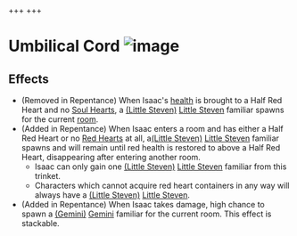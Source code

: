 +++
+++

 # Umbilical Cord ![image](/image/Umbilical_Cord.png) 

Effects
---------


* (Removed in Repentance) When Isaac's [health](/wiki/Health "Health") is brought to a Half Red Heart and no [Soul Hearts](/wiki/Hearts "Hearts"), a [(Little Steven)](/wiki/Little_Steven "Little Steven") [Little Steven](/wiki/Little_Steven "Little Steven") familiar spawns for the current [room](/wiki/Rooms "Rooms").
* (Added in Repentance) When Isaac enters a room and has either a Half Red Heart or no [Red Hearts](/wiki/Hearts "Hearts") at all, a[(Little Steven)](/wiki/Little_Steven "Little Steven") [Little Steven](/wiki/Little_Steven "Little Steven") familiar spawns and will remain until red health is restored to above a Half Red Heart, disappearing after entering another room.
	+ Isaac can only gain one [(Little Steven)](/wiki/Little_Steven "Little Steven") [Little Steven](/wiki/Little_Steven "Little Steven") familiar from this trinket.
	+ Characters which cannot acquire red heart containers in any way will always have a [(Little Steven)](/wiki/Little_Steven "Little Steven") [Little Steven](/wiki/Little_Steven "Little Steven").
* (Added in Repentance) When Isaac takes damage, high chance to spawn a [(Gemini)](/wiki/Gemini_(Item) "Gemini") [Gemini](/wiki/Gemini_(Item) "Gemini (Item)") familiar for the current room. This effect is stackable.


